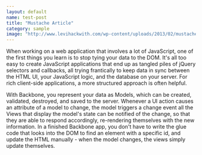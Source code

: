 ```yaml
---
layout: default
name: test-post
title: "Mustache Article"
category: sample
image: "http://www.levihackwith.com/wp-content/uploads/2013/02/mustache.jpg"
---
```


When working on a web application that involves a lot of JavaScript, one of the first things 
you learn is to stop tying your data to the DOM. It's all too easy to create JavaScript
applications that end up as tangled piles of jQuery selectors and callbacks, 
all trying frantically to keep data in sync between the HTML UI, your JavaScript 
logic, and the database on your server. For rich client-side applications, 
a more structured approach is often helpful.

With Backbone, you represent your data as Models, which can be created, validated,
destroyed, and saved to the server. Whenever a UI action causes an attribute of 
a model to change, the model triggers a change event all the Views that display
the model's state can be notified of the change, so that they are able to respond accordingly,
re-rendering themselves with the new information. In a finished Backbone app, you don't
have to write the glue code that looks into the DOM to find an element with a specific id, 
and update the HTML manually - when the model changes, the views simply update themselves.
